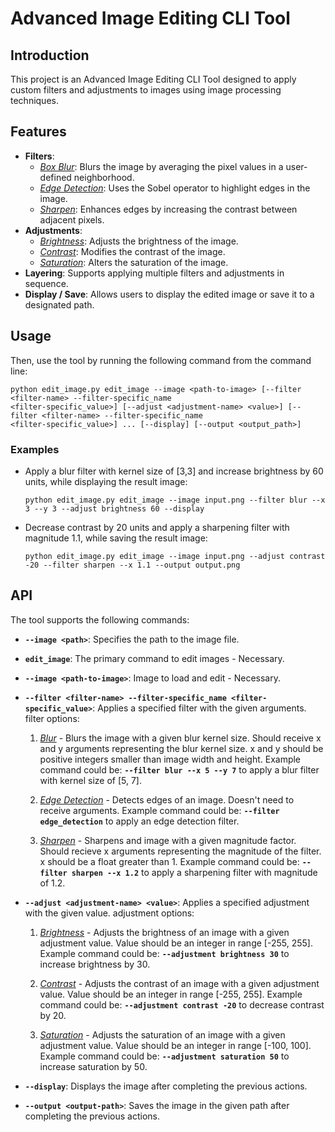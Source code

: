 # Advanced Image Editing CLI Tool

## Introduction

This project is an Advanced Image Editing CLI Tool designed to apply custom filters and adjustments to images using image processing techniques.

## Features

- **Filters**:
  - <u>*Box Blur*</u>: Blurs the image by averaging the pixel values in a user-defined neighborhood.
  - <u>*Edge Detection*</u>: Uses the Sobel operator to highlight edges in the image.
  - <u>*Sharpen*</u>: Enhances edges by increasing the contrast between adjacent pixels.
- **Adjustments**:
  - <u>*Brightness*</u>: Adjusts the brightness of the image.
  - <u>*Contrast*</u>: Modifies the contrast of the image.
  - <u>*Saturation*</u>: Alters the saturation of the image.
- **Layering**: Supports applying multiple filters and adjustments in sequence.
- **Display / Save**: Allows users to display the edited image or save it to a designated path.

## Usage

Then, use the tool by running the following command from the command line:

```
python edit_image.py edit_image --image <path-to-image> [--filter <filter-name> --filter-specific_name 
<filter-specific_value>] [--adjust <adjustment-name> <value>] [--filter <filter-name> --filter-specific_name 
<filter-specific_value>] ... [--display] [--output <output_path>]
```

### Examples

- Apply a blur filter with kernel size of [3,3] and increase brightness by 60 units, while displaying the result image:
  ```
  python edit_image.py edit_image --image input.png --filter blur --x 3 --y 3 --adjust brightness 60 --display
  ```
- Decrease contrast by 20 units and apply a sharpening filter with magnitude 1.1, while saving the result image:
  ```
  python edit_image.py edit_image --image input.png --adjust contrast -20 --filter sharpen --x 1.1 --output output.png
  ```

## API

The tool supports the following commands:

- **`--image <path>`**: Specifies the path to the image file.
- **`edit_image`**: The primary command to edit images - Necessary.
- **`--image <path-to-image>`**: Image to load and edit - Necessary.
- **`--filter <filter-name> --filter-specific_name <filter-specific_value>`**: Applies a specified filter with the 
  given arguments. filter options:
  1.  <u>*Blur*</u> - Blurs the image with a given blur kernel size. Should receive x and y arguments representing
                  the blur kernel size. x and y should be positive integers smaller than image width and height.
                  Example command could be: **`--filter blur --x 5 --y 7`** to apply a blur filter with kernel size of [5, 7].

  2.  <u>*Edge Detection*</u> - Detects edges of an image. Doesn't need to receive arguments.
                  Example command could be: **`--filter edge_detection`** to apply an edge detection filter.

  3.  <u>*Sharpen*</u> - Sharpens and image with a given magnitude factor. Should recieve x arguments representing
                  the magnitude of the filter. x should be a float greater than 1.
                  Example command could be: **`--filter sharpen --x 1.2`** to apply a sharpening filter with magnitude of 1.2.

- **`--adjust <adjustment-name> <value>`**: Applies a specified adjustment with the given value. adjustment options:
  1.  <u>*Brightness*</u> - Adjusts the brightness of an image with a given adjustment value. Value should be an
                  integer in range [-255, 255].
                  Example command could be: **`--adjustment brightness 30`** to increase brightness by 30.

  2.  <u>*Contrast*</u> - Adjusts the contrast of an image with a given adjustment value. Value should be an
                  integer in range [-255, 255].
                  Example command could be: **`--adjustment contrast -20`** to decrease contrast by 20.

  3.  <u>*Saturation*</u> - Adjusts the saturation of an image with a given adjustment value. Value should be an
                  integer in range [-100, 100].
                  Example command could be: **`--adjustment saturation 50`** to increase saturation by 50.

- **`--display`**: Displays the image after completing the previous actions.

- **`--output <output-path>`**: Saves the image in the given path after completing the previous actions.
